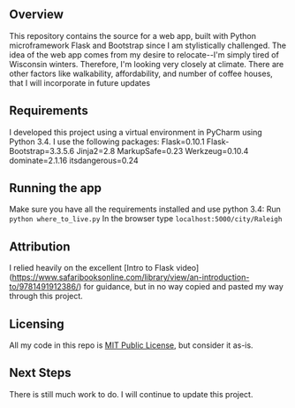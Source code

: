 ## Overview ##

This repository contains the source for a web app, built with Python microframework Flask and Bootstrap since I am stylistically challenged. The idea of the web app comes from my desire to relocate--I'm simply tired of Wisconsin winters. Therefore, I'm looking very closely at climate. There are other factors like walkability, affordability, and number of coffee houses, that I will incorporate in future updates

## Requirements ##
I developed this project using a virtual environment in PyCharm using Python 3.4. I use the following packages: 
Flask=0.10.1
Flask-Bootstrap=3.3.5.6
Jinja2=2.8
MarkupSafe=0.23
Werkzeug=0.10.4
dominate=2.1.16
itsdangerous=0.24 

## Running the app ##
Make sure you have all the requirements installed and use python 3.4:
Run `python where_to_live.py`
In the browser type `localhost:5000/city/Raleigh`


## Attribution ##
I relied heavily on the excellent [Intro to Flask video] (https://www.safaribooksonline.com/library/view/an-introduction-to/9781491912386/) for guidance, but in no way copied and pasted my way through this project. 

## Licensing ##
All my code in this repo is [MIT Public License](http://opensource.org/licenses/mit-license.php), but consider it as-is. 

## Next Steps ##
There is still much work to do. I will continue to update this project. 

